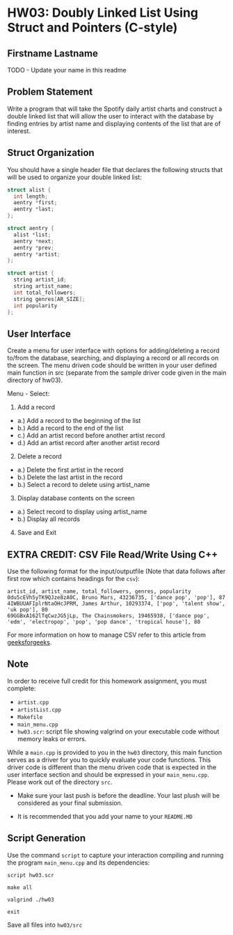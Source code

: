 # HW03: Doubly Linked List Using Struct and Pointers (C-style)

## Firstname Lastname

TODO - Update your name in this readme

## Problem Statement

Write a program that will take the Spotify daily artist charts and construct a double linked list that will allow the user to interact with the database by finding entries by artist name and displaying contents of the list that are of interest.

## Struct Organization
You should have a single header file that declares the following structs that will be used to organize your double linked list:
```c++
struct alist {
  int length;
  aentry *first;
  aentry *last;
};

struct aentry {
  alist *list;
  aentry *next;
  aentry *prev;
  aentry *artist;
};

struct artist {
  string artist_id;
  string artist_name;
  int total_followers;
  string genres[AR_SIZE];
  int popularity
};
```
## User Interface
Create a menu for user interface with options for adding/deleting a record to/from the database, searching, and displaying a record or all records on the screen. The menu driven code should be written in your user defined main function in src (separate from the sample driver code given in the main directory of hw03).

Menu - Select:
1. Add a record
 * a.) Add a record to the beginning of the list
 * b.) Add a record to the end of the list
 * c.) Add an artist record before another artist record
 * d.) Add an artist record after another artist record
2. Delete a record
 * a.) Delete the first artist in the record
 * b.) Delete the last artist in the record
 * b.) Select a record to delete using artist_name
3. Display database contents on the screen
 * a.) Select record to display using artist_name
 * b.) Display all records
4. Save and Exit

## EXTRA CREDIT: CSV File Read/Write Using C++
Use the following format for the input/outputfile (Note that data follows after first row which contains headings for the `csv`):
```
artist_id, artist_name, total_followers, genres, popularity
0du5cEVh5yTK9QJze8zA0C, Bruno Mars, 43236735, ['dance pop', 'pop'], 87
4IWBUUAFIplrNtaOHcJPRM, James Arthur, 10293374, ['pop', 'talent show', 'uk pop'], 80
69GGBxA162lTqCwzJG5jLp, The Chainsmokers, 19465938, ['dance pop', 'edm', 'electropop', 'pop', 'pop dance', 'tropical house'], 80
```
For more information on how to manage CSV refer to this article from [geeksforgeeks](https://www.geeksforgeeks.org/csv-file-management-using-c/).

## Note
In order to receive full credit for this homework assignment, you must complete:

 - `artist.cpp`
 - `artistList.cpp`
 - `Makefile`
 - `main_menu.cpp`
 - `hw03.scr`: script file showing valgrind on your executable code without memory leaks or errors.

While a `main.cpp` is provided to you in the `hw03` directory, this main function serves as a driver for you to quickly evaluate your code functions. This driver code is different than the menu driven code that is expected in the user interface section and should be expressed in your `main_menu.cpp`. Please work out of the directory `src`.

- Make sure your last push is before the deadline. Your last plush will be considered as your final submission.

- It is recommended that you add your name to your `README.MD`

## Script Generation
Use the command `script` to capture your interaction compiling and running the program `main_menu.cpp` and its dependencies: 

`script hw03.scr`

`make all`

`valgrind ./hw03`

`exit`

Save all files into `hw03/src`

